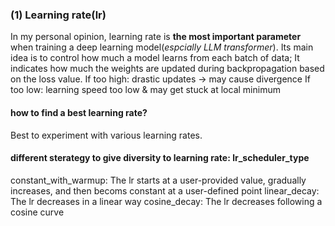 ### (1) Learning rate(lr)
In my personal opinion, learning rate is **the most important parameter** when training a deep learning model(*espcially LLM transformer*). Its main idea is to control how much a model learns from each batch of data; It indicates how much the weights are updated during backpropagation based on the loss value.
If too high: drastic updates → may cause divergence
If too low: learning speed too low & may get stuck at local minimum
#### how to find a best learning rate?
Best to experiment with various learning rates.
#### different sterategy to give diversity to learning rate: lr_scheduler_type
constant_with_warmup: The lr starts at a user-provided value, gradually increases, and then becoms constant at a user-defined point
linear_decay: The lr decreases in a linear way
cosine_decay: The lr decreases following a cosine curve
